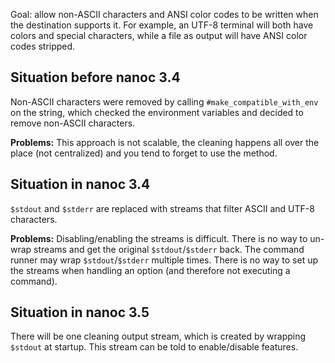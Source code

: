 Goal: allow non-ASCII characters and ANSI color codes to be written when the destination supports it. For example, an UTF-8 terminal will both have colors and special characters, while a file as output will have ANSI color codes stripped.

Situation before nanoc 3.4
--------------------------

Non-ASCII characters were removed by calling `#make_compatible_with_env` on the string, which checked the environment variables and decided to remove non-ASCII characters.

**Problems:** This approach is not scalable, the cleaning happens all over the place (not centralized) and you tend to forget to use the method.

Situation in nanoc 3.4
----------------------

`$stdout` and `$stderr` are replaced with streams that filter ASCII and UTF-8 characters.

**Problems:** Disabling/enabling the streams is difficult. There is no way to un-wrap streams and get the original `$stdout`/`$stderr` back. The command runner may wrap `$stdout`/`$stderr` multiple times. There is no way to set up the streams when handling an option (and therefore not executing a command).

Situation in nanoc 3.5
----------------------

There will be one cleaning output stream, which is created by wrapping `$stdout` at startup. This stream can be told to enable/disable features.